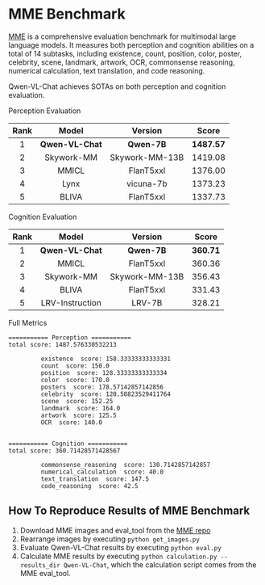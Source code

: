 # MME Benchmark

[MME](https://github.com/BradyFU/Awesome-Multimodal-Large-Language-Models/tree/Evaluation) is a comprehensive evaluation benchmark for multimodal large language models. It measures both perception and cognition abilities on a total of 14 subtasks, including existence, count, position, color, poster, celebrity, scene, landmark, artwork, OCR, commonsense reasoning, numerical calculation, text translation, and code reasoning.

Qwen-VL-Chat achieves SOTAs on both perception and cognition evaluation.

Perception Evaluation

| Rank |      Model      |          Version         |  Score  |
|:----:|:---------------:|:------------------------:|:-------:|
|   1  | **Qwen-VL-Chat**|        **Qwen-7B**       | **1487.57** |
|   2  |    Skywork-MM   |      Skywork-MM-13B      | 1419.08 |
|   3  |      MMICL      |         FlanT5xxl        | 1376.00 |
|   4  |       Lynx      |         vicuna-7b        | 1373.23 |
|   5  |      BLIVA      |         FlanT5xxl        | 1337.73 |

Cognition Evaluation

| Rank |       Model      |     Version    |    Score   |
|:----:|:----------------:|:--------------:|:----------:|
|   1  | **Qwen-VL-Chat** |   **Qwen-7B**  | **360.71** |
|   2  |       MMICL      |    FlanT5xxl   |   360.36   |
|   3  |    Skywork-MM    | Skywork-MM-13B |   356.43   |
|   4  |       BLIVA      |    FlanT5xxl   |   331.43   |
|   5  |  LRV-Instruction |     LRV-7B     |   328.21   |

Full Metrics

```
=========== Perception ===========
total score: 1487.576330532213 

         existence  score: 158.33333333333331
         count  score: 150.0
         position  score: 128.33333333333334
         color  score: 170.0
         posters  score: 178.57142857142856
         celebrity  score: 120.58823529411764
         scene  score: 152.25
         landmark  score: 164.0
         artwork  score: 125.5
         OCR  score: 140.0


=========== Cognition ===========
total score: 360.71428571428567 

         commonsense_reasoning  score: 130.7142857142857
         numerical_calculation  score: 40.0
         text_translation  score: 147.5
         code_reasoning  score: 42.5
```

## How To Reproduce Results of MME Benchmark

1. Download MME images and eval_tool from the [MME repo](https://github.com/BradyFU/Awesome-Multimodal-Large-Language-Models/blob/Evaluation/README.md)
2. Rearrange images by executing `python get_images.py`
3. Evaluate Qwen-VL-Chat results by executing `python eval.py`
4. Calculate MME results by executing `python calculation.py --results_dir Qwen-VL-Chat`, which the calculation script comes from the MME eval_tool.
